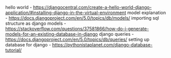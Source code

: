 hello world - https://djangocentral.com/create-a-hello-world-django-application/#installing-django-in-the-virtual-environment
model explanation - https://docs.djangoproject.com/en/5.0/topics/db/models/
importing sql structure as django models - https://stackoverflow.com/questions/37581866/how-do-i-generate-models-for-an-existing-database-in-django
django queries - https://docs.djangoproject.com/en/5.0/topics/db/queries/
setting up database for django - https://pythonistaplanet.com/django-database-tutorial/
